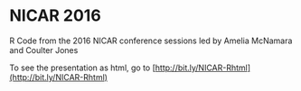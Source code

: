 # NICAR 2016
R Code from the 2016 NICAR conference sessions led by Amelia McNamara and Coulter Jones

To see the presentation as html, go to [http://bit.ly/NICAR-Rhtml](http://bit.ly/NICAR-Rhtml)